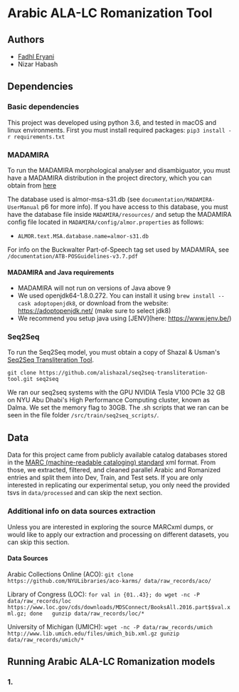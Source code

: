 # Arabic ALA-LC Romanization Tool

<!-- ## Publication

[Automatic Romanization of Arabic Bibliographic Records]() -->

## Authors

- [Fadhl Eryani](https://github.com/fadhleryani/)
- Nizar Habash

## Dependencies

### Basic dependencies
This project was developed using python 3.6, and tested in macOS and linux environments.  First you must install required packages:
`pip3 install -r requirements.txt`

### MADAMIRA

To run the MADAMIRA morphological analyser and disambiguator, you must have a MADAMIRA distribution in the project directory, which you can obtain from [here](http://innovation.columbia.edu/technologies/cu14012_arabic-language-disambiguation-for-natural-language-processing-applications)


The database used is almor-msa-s31.db (see `documentation/MADAMIRA-UserManual` p6 for more info).  If you have access to this database, you must have the database file inside `MADAMIRA/resources/` and setup the MADAMIRA config file located in `MADAMIRA/config/almor.properties` as follows:
- `ALMOR.text.MSA.database.name=almor-s31.db`


For info on the Buckwalter Part-of-Speech tag set used by MADAMIRA, see `/documentation/ATB-POSGuidelines-v3.7.pdf`

#### MADAMIRA and Java requirements
- MADAMIRA will not run on versions of Java above 9
- We used openjdk64-1.8.0.272.  You can install it using `brew install --cask adoptopenjdk8`, or download from the website: https://adoptopenjdk.net/ (make sure to select jdk8)
- We recommend you setup java using [JENV](here: https://www.jenv.be/)

### Seq2Seq

To run the Seq2Seq model, you must obtain a copy of Shazal & Usman's [Seq2Seq Transliteration Tool](https://github.com/alishazal/seq2seq-transliteration-tool).

`git clone https://github.com/alishazal/seq2seq-transliteration-tool.git seq2seq`

We ran our seq2seq systems with the GPU NVIDIA Tesla V100 PCIe 32 GB on NYU Abu Dhabi's High Performance Computing cluster, known as Dalma. We set the memory flag to 30GB. The .sh scripts that we ran can be seen in the file folder `/src/train/seq2seq_scripts/`.


## Data

Data for this project came from publicly available catalog databases stored in the [MARC (machine-readable cataloging) standard](https://www.loc.gov/marc/bibliographic/) xml format.  From those, we extracted, filtered, and cleaned parallel Arabic and Romanized entries and split them into Dev, Train, and Test sets.  If you are only interested in replicating our experimental setup, you only need the provided tsvs in `data/processed` and can skip the next section.

### Additional info on data sources extraction

Unless you are interested in exploring the source MARCxml dumps, or would like to apply our extraction and processing on different datasets, you can skip this section.

#### Data Sources

Arabic Collections Online (ACO):
`git clone https://github.com/NYULibraries/aco-karms/ data/raw_records/aco/`

Library of Congress (LOC): 
`for val in {01..43}; do wget -nc -P data/raw_records/loc https://www.loc.gov/cds/downloads/MDSConnect/BooksAll.2016.part$$val.xml.gz; done  
gunzip data/raw_records/loc/*`

University of Michigan (UMICH):
`wget -nc -P data/raw_records/umich http://www.lib.umich.edu/files/umich_bib.xml.gz
gunzip data/raw_records/umich/*`

## Running Arabic ALA-LC Romanization models

### 1. 

